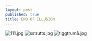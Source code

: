 ```yaml
---
layout: post
published: true
title: END OF ILLUSION
---
```

![111.jpg]({{site.baseurl}}/assets/images/posts/111.jpg)
![sstrutts.jpg]({{site.baseurl}}/assets/images/posts/sstrutts.jpg)
![tiggtrumå.jpg]({{site.baseurl}}/assets/images/posts/tiggtrumå.jpg)
